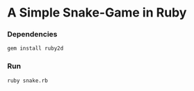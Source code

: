 # A Simple Snake-Game in Ruby

### Dependencies  
```bash
gem install ruby2d
```

### Run
```bash
ruby snake.rb
```
